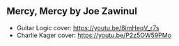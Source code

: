 ## Mercy, Mercy by Joe Zawinul
- Guitar Logic cover: https://youtu.be/8imHeqV_r7s
- Charlie Kager cover: https://youtu.be/P2z5OW59PMo
